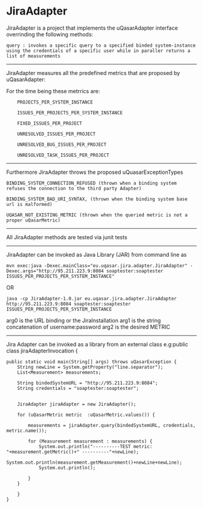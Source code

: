 JiraAdapter
===========

JiraAdapter is a project that implements the uQasarAdapter interface overrinding the following methods:

	query : invokes a specific query to a specified binded system-instance using the credentials of a specific user while in paraller returns a list of measurements

------------------------------------------------------------------------

JiraAdapter measures all the predefined metrics that are proposed by uQasarAdapter:

For the time being these metrrics are:

     
        PROJECTS_PER_SYSTEM_INSTANCE

        ISSUES_PER_PROJECTS_PER_SYSTEM_INSTANCE

        FIXED_ISSUES_PER_PROJECT

        UNRESOLVED_ISSUES_PER_PROJECT

        UNRESOLVED_BUG_ISSUES_PER_PROJECT

        UNRESOLVED_TASK_ISSUES_PER_PROJECT



----------------------------------------------------------------------

Furthermore JiraAdapter throws the proposed uQuasarExceptionTypes


    BINDING_SYSTEM_CONNECTION_REFUSED (thrown when a binding system refuses the connection to the third party Adapter)

    BINDING_SYSTEM_BAD_URI_SYNTAX, (thrown when the binding system base url is malformed)

    UQASAR_NOT_EXISTING_METRIC (thrown when the queried metric is not a proper uQasarMetric)

 
 ---------------------------------------------------------------------
 
All JiraAdapter methods are tested via junit tests

---------------------------------------------------------------------

JiraAdapter can be invoked as Java Library (JAR) from command line as 


	mvn exec:java -Dexec.mainClass="eu.uqasar.jira.adapter.JiraAdapter" -Dexec.args="http://95.211.223.9:8084 soaptester:soaptester ISSUES_PER_PROJECTS_PER_SYSTEM_INSTANCE"
	
OR

	java -cp JiraAdapter-1.0.jar eu.uqasar.jira.adapter.JiraAdapter http://95.211.223.9:8084 soaptester:soaptester ISSUES_PER_PROJECTS_PER_SYSTEM_INSTANCE

		
 
arg0 is the URL binding or the JiraInstallation
arg1 is the string concatenation of username:password
arg2 is the desired METRIC

--------------------------------------------------------------------

Jira Adapter can be invoked as a library from an external class e.g:public class jiraAdapterInvocation {

    public static void main(String[] args) throws uQasarException {
        String newLine = System.getProperty("line.separator");
        List<Measurement> measurements;

        String bindedSystemURL = "http://95.211.223.9:8084";
        String credentials = "soaptester:soaptester";


        JiraAdapter jiraAdapter = new JiraAdapter();

        for (uQasarMetric metric  :uQasarMetric.values()) {

            measurements = jiraAdapter.query(bindedSystemURL, credentials, metric.name());

            for (Measurement measurement : measurements) {
                System.out.println("----------TEST metric: "+measurement.getMetric()+" ----------"+newLine);
                System.out.println(measurement.getMeasurement()+newLine+newLine);
                System.out.println();

            }
   		}

  		}
	}

